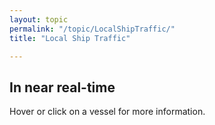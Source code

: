 ```yaml
---
layout: topic
permalink: "/topic/LocalShipTraffic/"
title: "Local Ship Traffic"

---
```


## In near real-time
Hover or click on a vessel for more information.

<div id="localShiptraffic"></div>

<script type="text/javascript">
$(function() {
$("#localShiptraffic").html(
  '<iframe name="marinetraffic" id="marinetraffic"'
  + ' width="950"'
  + ' height="500"'
  + ' scrolling="no" frameborder="1"'
  + ' src="http://www.marinetraffic.com/ais/embed.aspx?'
  + 'zoom=10'
  + '&'+'am'+'p;centery=44.210'
  + '&'+'am'+'p;centerx=-76.5012'
  + '&'+'am'+'p;notation=true'
  + '&'+'am'+'p;mmsi=0">Browser does not support IFRAME. Visit directly <a href="http://www.marinetraffic.com/ais/">www.marinetraffic.com</a></iframe>');});</script>

